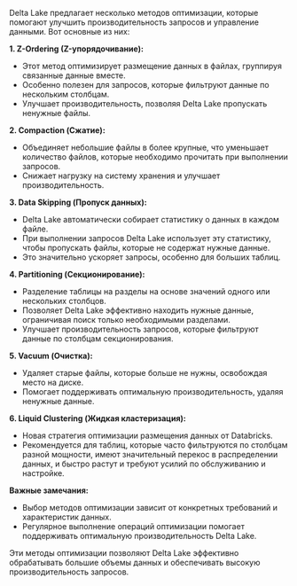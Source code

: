 Delta Lake предлагает несколько методов оптимизации, которые помогают улучшить производительность запросов и управление данными. Вот основные из них:

**1. Z-Ordering (Z-упорядочивание):**

- Этот метод оптимизирует размещение данных в файлах, группируя связанные данные вместе.
- Особенно полезен для запросов, которые фильтруют данные по нескольким столбцам.
- Улучшает производительность, позволяя Delta Lake пропускать ненужные файлы.

**2. Compaction (Сжатие):**

- Объединяет небольшие файлы в более крупные, что уменьшает количество файлов, которые необходимо прочитать при выполнении запросов.
- Снижает нагрузку на систему хранения и улучшает производительность.

**3. Data Skipping (Пропуск данных):**

- Delta Lake автоматически собирает статистику о данных в каждом файле.
- При выполнении запросов Delta Lake использует эту статистику, чтобы пропускать файлы, которые не содержат нужные данные.
- Это значительно ускоряет запросы, особенно для больших таблиц.

**4. Partitioning (Секционирование):**

- Разделение таблицы на разделы на основе значений одного или нескольких столбцов.
- Позволяет Delta Lake эффективно находить нужные данные, ограничивая поиск только необходимыми разделами.
- Улучшает производительность запросов, которые фильтруют данные по столбцам секционирования.

**5. Vacuum (Очистка):**

- Удаляет старые файлы, которые больше не нужны, освобождая место на диске.
- Помогает поддерживать оптимальную производительность, удаляя ненужные данные.

**6. Liquid Clustering (Жидкая кластеризация):**

- Новая стратегия оптимизации размещения данных от Databricks.
- Рекомендуется для таблиц, которые часто фильтруются по столбцам разной мощности, имеют значительный перекос в распределении данных, и быстро растут и требуют усилий по обслуживанию и настройке.

**Важные замечания:**

- Выбор методов оптимизации зависит от конкретных требований и характеристик данных.
- Регулярное выполнение операций оптимизации помогает поддерживать оптимальную производительность Delta Lake.

Эти методы оптимизации позволяют Delta Lake эффективно обрабатывать большие объемы данных и обеспечивать высокую производительность запросов.